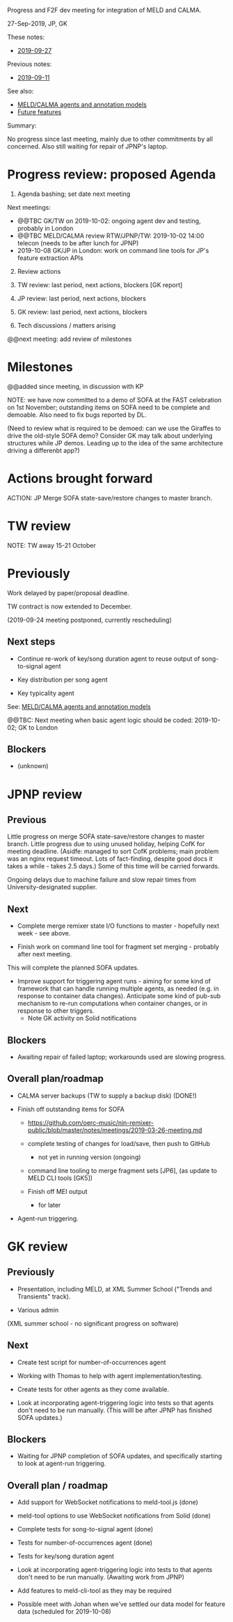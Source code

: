 Progress and F2F dev meeting for integration of MELD and CALMA.

27-Sep-2019, JP, GK

These notes:
- [2019-09-27](https://github.com/oerc-music/meld-calma/blob/master/notes/planning/20190927-meeting.md)  

Previous notes:
- [2019-09-11](https://github.com/oerc-music/meld-calma/blob/master/notes/planning/20190911-meeting.md)  

See also:

- [MELD/CALMA agents and annotation models](https://github.com/oerc-music/meld-calma/blob/master/notes/meld-calma-agents-and-annotation-models.md)
- [Future features](https://github.com/oerc-music/meld-calma/blob/master/notes/future-features.md)

Summary:

No progress since last meeting, mainly due to other commitments by all concerned.  Also still waiting for repair of JPNP's laptop.


# Progress review: proposed Agenda

1. Agenda bashing; set date next meeting

Next meetings: 
- @@TBC GK/TW on 2019-10-02: ongoing agent dev and testing, probably in London
- @@TBC MELD/CALMA review RTW/JPNP/TW: 2019-10-02 14:00 telecon (needs to be after lunch for JPNP)
- 2019-10-08 GK/JP in London: work on command line tools for JP's feature extraction APIs

2. Review actions

3. TW review: last period, next actions, blockers [GK report]

4. JP review: last period, next actions, blockers

5. GK review: last period, next actions, blockers

6. Tech discussions / matters arising

@@next meeting: add review of milestones


# Milestones

@@added since meeting, in discussion with KP

NOTE: we have now committed to a demo of SOFA at the FAST celebration on 1st November;  outstanding items on SOFA need to be complete and demoable.  Also need to fix bugs reported by DL.

(Need to review what is required to be demoed:  can we use the Giraffes to drive the old-style SOFA demo?  Consider GK may talk about underlying structures while JP demos.  Leading up to the idea of the same architecture driving a differenbt app?)


# Actions brought forward

ACTION: JP Merge SOFA state-save/restore changes to master branch.



# TW review

NOTE: TW away 15-21 October

# Previously

Work delayed by paper/proposal deadline.

TW contract is now extended to December.

(2019-09-24 meeting postponed, currently rescheduling)

## Next steps

- Continue re-work of key/song duration agent to reuse output of song-to-signal agent

- Key distribution per song agent

- Key typicality agent

See: [MELD/CALMA agents and annotation models](https://github.com/oerc-music/meld-calma/blob/master/notes/meld-calma-agents-and-annotation-models.md)

@@TBC: Next meeting when basic agent logic should be coded: 2019-10-02; GK to London 


## Blockers

- (unknown)


# JPNP review

## Previous

Little progress on merge SOFA state-save/restore changes to master branch.  Little progress due to using unused holiday, helping CofK for meeting deadline.  (Asidfe:  managed to sort CofK problems;  main problem was an nginx request timeout.  Lots of fact-finding, despite good docs it takes a while - takes 2.5 days.)  Some of this time will be carried forwards.

Ongoing delays due to machine failure and slow repair times from University-designated supplier.

## Next

- Complete merge remixer state I/O functions to master - hopefully next week - see above.

- Finish work on command line tool for fragment set merging - probably after next meeting.

This will complete the planned SOFA updates.

- Improve support for triggering agent runs - aiming for some kind of framework that can handle running multiple agents, as needed (e.g. in response to container data changes).  Anticipate some kind of pub-sub mechanism to re-run computations when container changes, or in response to other triggers.
    - Note GK activity on Solid notifications

## Blockers

- Awaiting repair of failed laptop; workarounds used are slowing progress.


## Overall plan/roadmap

- CALMA server backups (TW to supply a backup disk) (DONE!)

- Finish off outstanding items for SOFA 
    - https://github.com/oerc-music/nin-remixer-public/blob/master/notes/meetings/2019-03-26-meeting.md

    - complete testing of changes for load/save, then push to GitHub
        - not yet in running version (ongoing)

    - command line tooling to merge fragment sets [JP6], (as update to MELD CLI tools [GK5])

    - Finish off MEI output
        - for later

- Agent-run triggering.


# GK review

## Previously

- Presentation, including MELD, at XML Summer School ("Trends and Transients" track).

- Various admin

(XML summer school - no significant progress on software)

## Next

- Create test script for number-of-occurrences agent

- Working with Thomas to help with agent implementation/testing.

- Create tests for other agents as they come available.

- Look at incorporating agent-triggering logic into tests so that agents don't need to be run manually.  (This willl be after JPNP has finished SOFA updates.)

## Blockers

- Waiting for JPNP completion of SOFA updates, and specifically starting to look at agent-run triggering.

## Overall plan / roadmap

- Add support for WebSocket notifications to meld-tool.js (done)

- meld-tool options to use WebSocket notifications from Solid (done)

- Complete tests for song-to-signal agent (done)

- Tests for number-of-occurrences agent (done)

- Tests for key/song duration agent

- Look at incorporating agent-triggering logic into tests to that agents don't need to be run manually.  (Awaiting work from JPNP)

- Add features to meld-cli-tool as they may be required

- Possible meet with Johan when we’ve settled our data model for feature data (scheduled for 2019-10-08)

